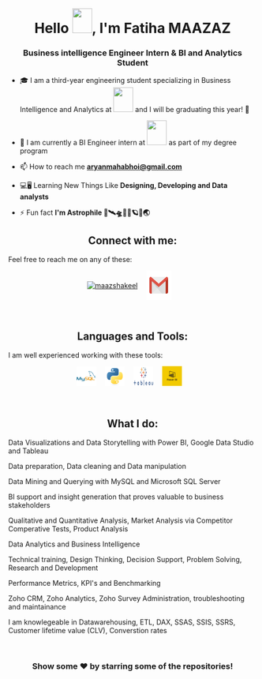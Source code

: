 <h1 align="center">Hello <img src="https://media2.giphy.com/media/H6ilizZ1OiCYeFajpA/giphy.gif" width="40px" height="50px">, I'm Fatiha MAAZAZ</h1>
<h3 align="center">Business intelligence Engineer Intern & BI and Analytics Student</h3>


- 🎓 I am a third-year engineering student specializing in Business Intelligence and Analytics at <img src="https://media2.giphy.com/media/H6ilizZ1OiCYeFajpA/giphy.gif" width="40px" height="50px"> and I will be graduating this year! :confetti_ball:

- :office: I am currently a BI Engineer intern at <img src="https://media2.giphy.com/media/H6ilizZ1OiCYeFajpA/giphy.gif" width="40px" height="50px"> as part of my degree program

- 📫 How to reach me **aryanmahabhoi@gmail.com**

- 💻🖥 Learning New Things Like **Designing, Developing and Data analysts**

- ⚡ Fun fact **I'm Astrophile 🚀🛰🛸👨‍🚀🪐🌌🌏**


<h2 align="center">Connect with me:</h2>

Feel free to reach me on any of these:

<p align="center">
<a href="https://www.linkedin.com/in/fatiha-maazaz/" target="blank"><img align="center" src="https://raw.githubusercontent.com/rahuldkjain/github-profile-readme-generator/master/src/images/icons/Social/linked-in-alt.svg" alt="maazshakeel" height="40" width="40"></a>&emsp;
<a href="mailto:fatihamaazaz@gmail.com" target="_blank"><img align = "center" src="https://github.com/NazomU/NazomU/blob/main/gmail.png" alt="Gmail Logo" height = "60" width="50"></a>&emsp;
</p>

<br>

<h2 align="center">Languages and Tools:</h2>

I am well experienced working with these tools:

<p align="center">  
<a href="https://www.mysql.com/" target="_blank"> <img src="https://raw.githubusercontent.com/devicons/devicon/master/icons/mysql/mysql-original-wordmark.svg" alt="mysql" width="40" height="40"/></a>&emsp;
<a href="https://www.python.org" target="_blank"> <img src="https://raw.githubusercontent.com/devicons/devicon/master/icons/python/python-original.svg" alt="python" width="40" height="40"/></a>&emsp;
<a href="https://www.tableau.com/" target="_blank"> <img src="https://github.com/NazomU/NazomU/blob/main/tableau.png" alt="tableau" width="40" height="40"/></a>&emsp;
<a href="https://powerbi.microsoft.com/en-ca/downloads/" target="_blank"> <img src=https://github.com/NazomU/NazomU/blob/main/PowerBI-Logo.png )
" alt="powerbi" width="40" height="40"/></a>&emsp;
</p>

<br>

<h2 align="center">What I do:</h2>
 <p>Data Visualizations and Data Storytelling with Power BI, Google Data Studio and Tableau</p> 
					   <p>Data preparation, Data cleaning and Data manipulation</p> 
					<p>Data Mining and Querying with MySQL and Microsoft SQL Server</p> 
					   <p>BI support and  insight generation that proves valuable to business stakeholders</p>
					    <p>Qualitative and Quantitative Analysis, Market Analysis via Competitor Comperative Tests, Product Analysis</p>
						<p>Data Analytics and Business Intelligence</p>
						<p>Technical training, Design Thinking, Decision Support, Problem Solving, Research and Development </p>
					        <p>Performance Metrics, KPI's and Benchmarking</p>
					    <P>Zoho CRM, Zoho Analytics, Zoho Survey Administration, troubleshooting and maintainance</P>
					<p>I am knowlegeable in Datawarehousing, ETL, DAX, SSAS, SSIS, SSRS, Customer lifetime value (CLV), Converstion rates</p>

  <br>
  
<div align="center">

### Show some ❤️ by starring some of the repositories!

</div>
